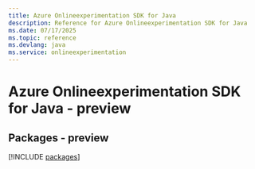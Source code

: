 ```yaml
---
title: Azure Onlineexperimentation SDK for Java
description: Reference for Azure Onlineexperimentation SDK for Java
ms.date: 07/17/2025
ms.topic: reference
ms.devlang: java
ms.service: onlineexperimentation
---
```

# Azure Onlineexperimentation SDK for Java - preview
## Packages - preview
[!INCLUDE [packages](onlineexperimentation-index.md)]